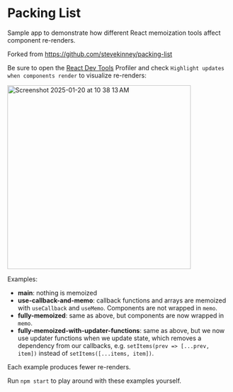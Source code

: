 # Packing List

Sample app to demonstrate how different React memoization tools affect component re-renders. 

Forked from https://github.com/stevekinney/packing-list  

Be sure to open the [React Dev Tools](https://react.dev/learn/react-developer-tools) Profiler and check `Highlight updates when components render` to visualize re-renders:

<img width="414" alt="Screenshot 2025-01-20 at 10 38 13 AM" src="https://github.com/user-attachments/assets/ced0b36a-2ac3-46a2-8175-48bb6762fe3c" />

Examples:
- **main**: nothing is memoized
- **use-callback-and-memo**: callback functions and arrays are memoized with `useCallback` and `useMemo`. Components are not wrapped in `memo`.
- **fully-memoized**: same as above, but components are now wrapped in `memo`.
- **fully-memoized-with-updater-functions**: same as above, but we now use updater functions when we update state, which removes a dependency from our callbacks, e.g. `setItems(prev => [...prev, item])` instead of `setItems([...items, item])`.

Each example produces fewer re-renders.

Run `npm start` to play around with these examples yourself.
